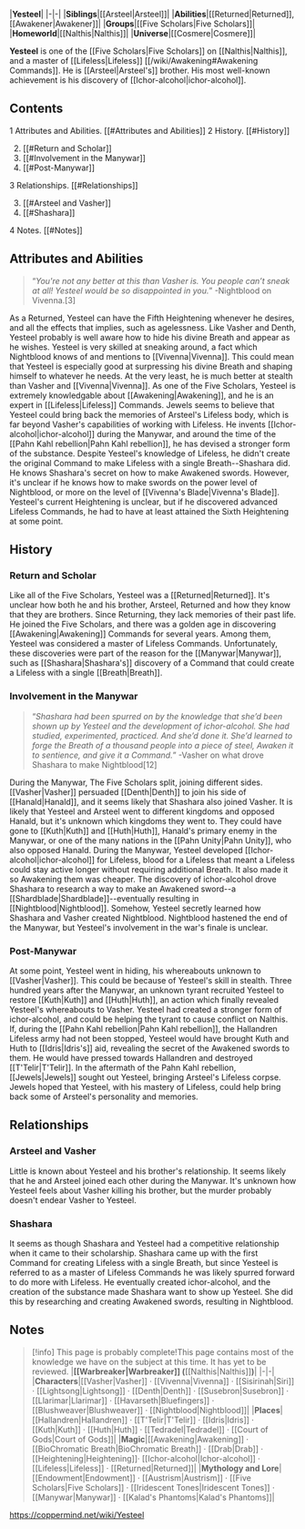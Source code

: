|**Yesteel**|
|-|-|
|**Siblings**|[[Arsteel\|Arsteel]]|
|**Abilities**|[[Returned\|Returned]], [[Awakener\|Awakener]]|
|**Groups**|[[Five Scholars\|Five Scholars]]|
|**Homeworld**|[[Nalthis\|Nalthis]]|
|**Universe**|[[Cosmere\|Cosmere]]|

**Yesteel** is one of the [[Five Scholars\|Five Scholars]] on [[Nalthis\|Nalthis]], and a master of [[Lifeless\|Lifeless]] [[/wiki/Awakening#Awakening Commands]]. He is [[Arsteel\|Arsteel's]] brother. His most well-known achievement is his discovery of [[Ichor-alcohol\|ichor-alcohol]].

## Contents

1 Attributes and Abilities. [[#Attributes and Abilities]] 
2 History. [[#History]] 

2. [[#Return and Scholar]] 
2. [[#Involvement in the Manywar]] 
2. [[#Post-Manywar]] 


3 Relationships. [[#Relationships]] 

3. [[#Arsteel and Vasher]] 
3. [[#Shashara]] 


4 Notes. [[#Notes]] 


## Attributes and Abilities
>“*You're not any better at this than Vasher is. You people can’t sneak at all! Yesteel would be so disappointed in you.*”
\-Nightblood on Vivenna.[3]


As a Returned, Yesteel can have the Fifth Heightening whenever he desires, and all the effects that implies, such as agelessness. Like Vasher and Denth, Yesteel probably is well aware how to hide his divine Breath and appear as he wishes.
Yesteel is very skilled at sneaking around, a fact which Nightblood knows of and mentions to [[Vivenna\|Vivenna]]. This could mean that Yesteel is especially good at surpressing his divine Breath and shaping himself to whatever he needs. At the very least, he is much better at stealth than Vasher and [[Vivenna\|Vivenna]].
As one of the Five Scholars, Yesteel is extremely knowledgable about [[Awakening\|Awakening]], and he is an expert in [[Lifeless\|Lifeless]] Commands. Jewels seems to believe that Yesteel could bring back the memories of Arsteel's Lifeless body, which is far beyond Vasher's capabilities of working with Lifeless. He invents [[Ichor-alcohol\|ichor-alcohol]] during the Manywar, and around the time of the [[Pahn Kahl rebellion\|Pahn Kahl rebellion]], he has devised a stronger form of the substance. Despite Yesteel's knowledge of Lifeless, he didn't create the original Command to make Lifeless with a single Breath--Shashara did.
He knows Shashara's secret on how to make Awakened swords. However, it's unclear if he knows how to make swords on the power level of Nightblood, or more on the level of [[Vivenna's Blade\|Vivenna's Blade]].
Yesteel's current Heightening is unclear, but if he discovered advanced Lifeless Commands, he had to have at least attained the Sixth Heightening at some point.

## History
### Return and Scholar
Like all of the Five Scholars, Yesteel was a [[Returned\|Returned]]. It's unclear how both he and his brother, Arsteel, Returned and how they know that they are brothers. Since Returning, they lack memories of their past life.
He joined the Five Scholars, and there was a golden age in discovering [[Awakening\|Awakening]] Commands for several years. Among them, Yesteel was considered a master of Lifeless Commands. Unfortunately, these discoveries were part of the reason for the [[Manywar\|Manywar]], such as [[Shashara\|Shashara's]] discovery of a Command that could create a Lifeless with a single [[Breath\|Breath]].

### Involvement in the Manywar
>“*Shashara had been spurred on by the knowledge that she’d been shown up by Yesteel and the development of ichor-alcohol. She had studied, experimented, practiced. And she’d done it. She’d learned to forge the Breath of a thousand people into a piece of steel, Awaken it to sentience, and give it a Command.*”
\-Vasher on what drove Shashara to make Nightblood[12]

During the Manywar, The Five Scholars split, joining different sides. [[Vasher\|Vasher]] persuaded [[Denth\|Denth]] to join his side of [[Hanald\|Hanald]], and it seems likely that Shashara also joined Vasher. It is likely that Yesteel and Arsteel went to different kingdoms and opposed Hanald, but it's unknown which kingdoms they went to. They could have gone to [[Kuth\|Kuth]] and [[Huth\|Huth]], Hanald's primary enemy in the Manywar, or one of the many nations in the [[Pahn Unity\|Pahn Unity]], who also opposed Hanald.
During the Manywar, Yesteel developed [[Ichor-alcohol\|ichor-alcohol]] for Lifeless, blood for a Lifeless that meant a Lifeless could stay active longer without requiring additional Breath. It also made it so Awakening them was cheaper. The discovery of ichor-alcohol drove Shashara to research a way to make an Awakened sword--a [[Shardblade\|Shardblade]]--eventually resulting in [[Nightblood\|Nightblood]]. Somehow, Yesteel secretly learned how Shashara and Vasher created Nightblood.
Nightblood hastened the end of the Manywar, but Yesteel's involvement in the war's finale is unclear.

### Post-Manywar
At some point, Yesteel went in hiding, his whereabouts unknown to [[Vasher\|Vasher]]. This could be because of Yesteel's skill in stealth.
Three hundred years after the Manywar, an unknown tyrant recruited Yesteel to restore [[Kuth\|Kuth]] and [[Huth\|Huth]], an action which finally revealed Yesteel's whereabouts to Vasher. Yesteel had created a stronger form of ichor-alcohol, and could be helping the tyrant to cause conflict on Nalthis.
If, during the [[Pahn Kahl rebellion\|Pahn Kahl rebellion]], the Hallandren Lifeless army had not been stopped, Yesteel would have brought Kuth and Huth to [[Idris\|Idris's]] aid, revealing the secret of the Awakened swords to them. He would have pressed towards Hallandren and destroyed [[T'Telir\|T'Telir]].
In the aftermath of the Pahn Kahl rebellion, [[Jewels\|Jewels]] sought out Yesteel, bringing Arsteel's Lifeless corpse. Jewels hoped that Yesteel, with his mastery of Lifeless, could help bring back some of Arsteel's personality and memories.

## Relationships
### Arsteel and Vasher
Little is known about Yesteel and his brother's relationship. It seems likely that he and Arsteel joined each other during the Manywar. It's unknown how Yesteel feels about Vasher killing his brother, but the murder probably doesn't endear Vasher to Yesteel.

### Shashara
It seems as though Shashara and Yesteel had a competitive relationship when it came to their scholarship. Shashara came up with the first Command for creating Lifeless with a single Breath, but since Yesteel is referred to as a master of Lifeless Commands he was likely spurred forward to do more with Lifeless. He eventually created ichor-alcohol, and the creation of the substance made Shashara want to show up Yesteel. She did this by researching and creating Awakened swords, resulting in Nightblood.

## Notes

> [!info] This page is probably complete!This page contains most of the knowledge we have on the subject at this time.
It has yet to be reviewed.
|**[[Warbreaker\|Warbreaker]] (**[[Nalthis\|Nalthis]]**)**|
|-|-|
|**Characters**|[[Vasher\|Vasher]] · [[Vivenna\|Vivenna]] · [[Sisirinah\|Siri]] · [[Lightsong\|Lightsong]] · [[Denth\|Denth]] · [[Susebron\|Susebron]] · [[Llarimar\|Llarimar]] · [[Havarseth\|Bluefingers]] · [[Blushweaver\|Blushweaver]] · [[Nightblood\|Nightblood]]|
|**Places**|[[Hallandren\|Hallandren]] · [[T'Telir\|T'Telir]] · [[Idris\|Idris]] · [[Kuth\|Kuth]] · [[Huth\|Huth]] · [[Tedradel\|Tedradel]] · [[Court of Gods\|Court of Gods]]|
|**Magic**|[[Awakening\|Awakening]] · [[BioChromatic Breath\|BioChromatic Breath]] · [[Drab\|Drab]] · [[Heightening\|Heightening]]· [[Ichor-alcohol\|Ichor-alcohol]] · [[Lifeless\|Lifeless]] · [[Returned\|Returned]]|
|**Mythology and Lore**|[[Endowment\|Endowment]] · [[Austrism\|Austrism]] · [[Five Scholars\|Five Scholars]] · [[Iridescent Tones\|Iridescent Tones]] · [[Manywar\|Manywar]] · [[Kalad's Phantoms\|Kalad's Phantoms]]|



https://coppermind.net/wiki/Yesteel